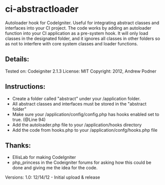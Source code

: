 ci-abstractloader
=================

Autoloader hook for CodeIgniter.  Useful for integrating abstract classes and
interfaces into your CI project.  The code works by adding an autoloader function
into your CI application as a pre-system hook.  It will only load classes in
the designated folder, and it ignores all classes in other folders so as not to
interfere with core system classes and loader functions.

Details:
--------
Tested on: Codeigniter 2.1.3
License: MIT
Copyright: 2012, Andrew Podner

Instructions:
-------------
* Create a folder called "abstract" under your /application folder.
* All abstract classes and interfaces must be stored in the "abstract folder"
* Make sure your /application/config/config.php has hooks enabled set to true. (@Line 94)
* Add the autoloader.php file to your /application/hooks directory
* Add the code from hooks.php to your /application/confg/hooks.php file


Thanks:
-------
* EllisLab for making CodeIgniter
* php_princess in the Codeigniter forums for asking how this could be done and giving me the idea for the code.


Versions:
1.0:  12/14/12 - Initial upload & release
